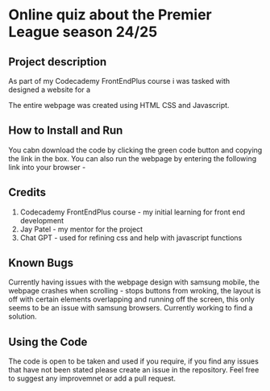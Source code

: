 Online quiz about the Premier League season 24/25
=================================================================
Project description
-------------------
As part of my Codecademy FrontEndPlus course i was tasked with designed a website for a 


The entire webpage was created using HTML CSS and Javascript.

How to Install and Run
----------------------
You cabn download the code by clicking the green code button and copying the link in the box. You can also run the webpage by entering the following link into your browser - 

Credits
-------
1. Codecademy FrontEndPlus course - my initial learning for front end development
2. Jay Patel - my mentor for the project
3. Chat GPT - used for refining css and help with javascript functions

Known Bugs
----------
Currently having issues with the webpage design with samsung mobile, the webpage crashes when scrolling - stops buttons from wroking, the layout is off with certain elements overlapping and running off the screen, this only seems to be an issue with samsung browsers. Currently working to find a solution.

Using the Code
--------------
The code is open to be taken and used if you require, if you find any issues that have not been stated please create an issue in the repository. Feel free to suggest any improvemnet or add a pull request.
